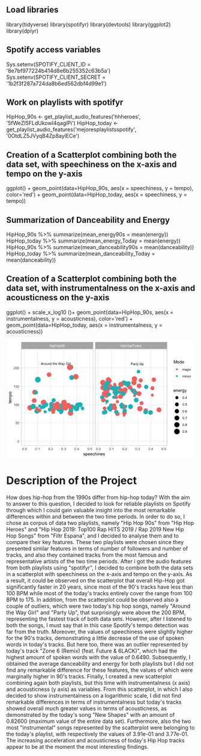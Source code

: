 ## Load libraries

library(tidyverse)
library(spotifyr)
library(devtools)
library(ggplot2)
library(dplyr)

## Spotify access variables 

Sys.setenv(SPOTIFY_CLIENT_ID = '8e7bf977224b414d8e6b255352c63b5a')
Sys.setenv(SPOTIFY_CLIENT_SECRET = '1b2f3f287a724da8b6ed562dbf4d99e1')

## Work on playlists with spotifyr

HipHop_90s <- get_playlist_audio_features('hhheroes', '5fWeZI5FLdUkowl4qaglPi')
HipHop_today <- get_playlist_audio_features('mejoresplaylistsspotify', '0OtdLZ5JVyqB4Zp8aylECe')

## Creation of a Scatterplot combining both the data set, with speechiness on the x-axis and tempo on the y-axis

ggplot() +
  geom_point(data=HipHop_90s, aes(x = speechiness, y = tempo), color='red') +
  geom_point(data=HipHop_today, aes(x = speechiness, y = tempo)) 

## Summarization of Danceability and Energy 

HipHop_90s %>%
  summarize(mean_energy90s = mean(energy))
HipHop_today %>%
  summarize(mean_energy_Today = mean(energy))
HipHop_90s %>%
  summarize(mean_danceability90s = mean(danceability))
HipHop_today %>%
  summarize(mean_danceability_Today = mean(danceability))

## Creation of a Scatterplot combining both the data set, with instrumentalness on the x-axis and acousticness on the y-axis

ggplot() + scale_x_log10 ()+
  geom_point(data=HipHop_90s, aes(x = instrumentalness, y = acousticness), color='red') +
  geom_point(data=HipHop_today, aes(x = instrumentalness, y = acousticness)) 

![Visualisation](Rplot.png)

# Description of the Project 

How does hip-hop from the 1990s differ from hip-hop today? With the aim to answer to this question, I decided to look for reliable playlists on Spotify through which I could gain valuable insight into the most remarkable differences within and between the two time periods. In order to do so, I chose as corpus of data two playlists, namely "Hip Hop 90s" from "Hip Hop Heroes" and "Hip Hop 2019: Top100 Rap HITS 2019 / Rap 2019 New Hip Hop Songs" from "Filtr Espana", and I decided to analyse them and to compare their key features. These two playlists were chosen since they presented similar features in terms of number of followers and number of tracks, and also they contained tracks from the most famous and representative artists of the two time periods.
After i got the audio features from both playlists using "spotifyr", I decided to combine both the data sets in a scatterplot with speechiness on the x-axis and tempo on the y-axis. As a result, it could be observed on the scatterplot that overall Hip-Hop got significantly faster in 20 years, since most of the 90's tracks have less than 100 BPM while most of the today's tracks entirely cover the range from 100 BPM to 175. In addition, from the scatterplot could be observed also a couple of outliers, which were two today's hip hop songs, namely "Around the Way Girl" and "Party Up", that surprisingly were above the 200 BPM, representing the fastest track of both data sets. However, after I listened to both the songs, I must say that in this case Spotify's tempo detection was far from the truth. Moreover, the values of speechiness were slightly higher for the 90's tracks, demonstrating a little decrease of the use of spoken words in today's tracks. But here too, there was an outlier represented by today's track "Zone 6 (Remix) (feat. Future & 6LACK)", which had the highest amount of spoken words with the value of 0.6490. 
Subsequently, I obtained the average danceability and energy for both playlists but I did not find any remarkable difference for these features, the values of which were marginally higher in 90's tracks. 
Finally, I created a new scatterplot combining again both playlists, but this time with instrumentalness (x axis) and acousticness (y axis) as variables. From this scatterplot, in which I also decided to show instrumentalness on a logarithmic scale, I did not find remarkable differences in terms of instrumentalness but today's tracks showed overall much greater values in terms of acousticness, as demonstrated by the today's song "New Shapes" with an amount of 0.82600 (maximum value of the entire data set). Furthermore, also the two most "instrumental" songs represented by the scatterplot were belonging to the today's playlist, with respectively the values of 3.91e-01 and 3.77e-01.
The increasing acceleration and acousticness of today's Hip Hop tracks appear to be at the moment the most interesting findings. 


  




